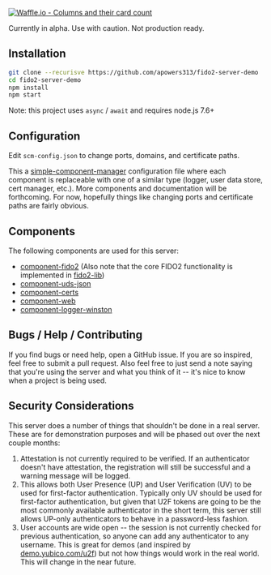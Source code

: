 [![Waffle.io - Columns and their card count](https://badge.waffle.io/apowers313/fido2-server-demo.svg?columns=all)](https://waffle.io/apowers313/fido2-server-demo)

Currently in alpha. Use with caution. Not production ready.

## Installation

``` bash
git clone --recurisve https://github.com/apowers313/fido2-server-demo
cd fido2-server-demo
npm install
npm start
```

Note: this project uses `async` / `await` and requires node.js 7.6+

## Configuration

Edit `scm-config.json` to change ports, domains, and certificate paths.

This a [simple-component-manager](https://github.com/apowers313/simple-component-manager) configuration file where each component is replaceable with one of a similar type (logger, user data store, cert manager, etc.). More components and documentation will be forthcoming. For now, hopefully things like changing ports and certificate paths are fairly obvious.

## Components

The following components are used for this server:

* [component-fido2](https://github.com/apowers313/component-fido2) (Also note that the core FIDO2 functionality is implemented in [fido2-lib](https://github.com/apowers313/fido2-lib))
* [component-uds-json](https://github.com/apowers313/component-uds-json)
* [component-certs](https://github.com/apowers313/component-certs)
* [component-web](https://github.com/apowers313/component-web)
* [component-logger-winston](https://github.com/apowers313/component-logger-winston)

## Bugs / Help / Contributing

If you find bugs or need help, open a GitHub issue. If you are so inspired, feel free to submit a pull request. Also feel free to just send a note saying that you're using the server and what you think of it -- it's nice to know when a project is being used.

## Security Considerations

This server does a number of things that shouldn't be done in a real server. These are for demonstration purposes and will be phased out over the next couple months:

1. Attestation is not currently required to be verified. If an authenticator doesn't have attestation, the registration will still be successful and a warning message will be logged.
2. This allows both User Presence (UP) and User Verification (UV) to be used for first-factor authentication. Typically only UV should be used for first-factor authentication, but given that U2F tokens are going to be the most commonly available authenticator in the short term, this server still allows UP-only authenticators to behave in a password-less fashion.
3. User accounts are wide open -- the session is not currently checked for previous authentication, so anyone can add any authenticator to any username. This is great for demos (and inspired by [demo.yubico.com/u2f](https://demo.yubico.com/u2f)) but not how things would work in the real world. This will change in the near future.

